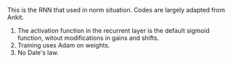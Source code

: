 This is the RNN that used in norm situation. Codes are largely adapted from Ankit.
1. The activation function in the recurrent layer is the default sigmoid function, witout modifications in gains and shifts. 
2. Training uses Adam on weights.
3. No Dale's law.